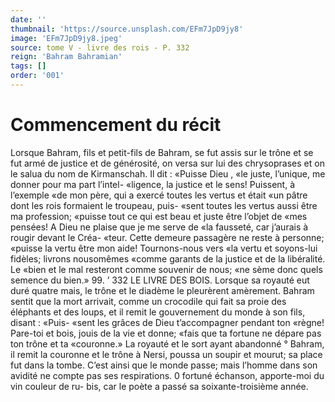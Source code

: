 ```yaml
---
date: ''
thumbnail: 'https://source.unsplash.com/EFm7JpD9jy8'
image: 'EFm7JpD9jy8.jpeg'
source: tome V - livre des rois - P. 332
reign: 'Bahram Bahramian'
tags: []
order: '001'
---
```


# Commencement du récit

Lorsque Bahram, fils et petit-fils de Bahram, se fut assis sur le trône et se fut armé de justice et de générosité, on versa sur lui des chrysoprases et on le
salua du nom de Kirmanschah. Il dit : «Puisse Dieu , «le juste, l’unique, me donner pour ma part l’intel- «ligence, la justice et le sens! Puissent, à l’exemple
«de mon père, qui a exercé toutes les vertus et était
«un pâtre dont les rois formaient le troupeau, puis- «sent toutes les vertus aussi être ma profession; «puisse tout ce qui est beau et juste être l’objet de «mes pensées! A Dieu ne plaise que je me serve de «la fausseté, car j’aurais à rougir devant le Créa-
«teur. Cette demeure passagère ne reste à personne; «puisse la vertu être mon aide! Tournons-nous vers «la vertu et soyons-lui fidèles; livrons nousomêmes «comme garants de la justice et de la libéralité. Le «bien et le mal resteront comme souvenir de nous; «ne sème donc quels semence du bien.» 99. ’
332 LE LIVRE DES BOIS.
Lorsque sa royauté eut duré quatre mais, le trône
et le diadème le pleurèrent amèrement. Bahram sentit que la mort arrivait, comme un crocodile qui fait sa proie des éléphants et des loups, et il remit le gouvernement du monde à son fils, disant : «Puis- «sent les grâces de Dieu t’accompagner pendant ton
«règne! Pare-toi et bois, jouis de la vie et donne; «fais que ta fortune ne dépare pas ton trône et ta «couronne.» La royauté et le sort ayant abandonné
° Bahram, il remit la couronne et le trône à Nersi,
poussa un soupir et mourut; sa place fut dans la tombe. C’est ainsi que le monde passe; mais l’homme
dans son avidité ne compte pas ses respirations. 0 fortuné échanson, apporte-moi du vin couleur de ru- bis, car le poète a passé sa soixante-troisième année.
